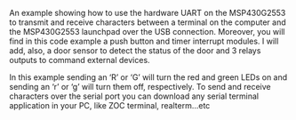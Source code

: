 An example showing how to use the hardware UART on the MSP430G2553 to transmit and receive characters between a terminal on the computer and the MSP430G2553 launchpad over the USB connection. Moreover, you will find in this code example a push button and timer interrupt modules. I will add, also, a door sensor to detect the status of the door and 3 relays outputs to command external devices.

In this example sending an ‘R’ or ‘G’ will turn the red and green LEDs on and sending an ‘r’ or ‘g’ will turn them off, respectively. To send and receive characters over the serial port you can download any serial terminal application in your PC, like ZOC terminal, realterm...etc
